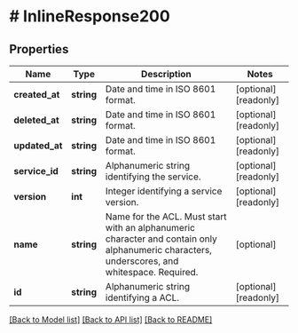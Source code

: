 # # InlineResponse200

## Properties

Name | Type | Description | Notes
------------ | ------------- | ------------- | -------------
**created_at** | **string** | Date and time in ISO 8601 format. | [optional] [readonly]
**deleted_at** | **string** | Date and time in ISO 8601 format. | [optional] [readonly]
**updated_at** | **string** | Date and time in ISO 8601 format. | [optional] [readonly]
**service_id** | **string** | Alphanumeric string identifying the service. | [optional] [readonly]
**version** | **int** | Integer identifying a service version. | [optional] [readonly]
**name** | **string** | Name for the ACL. Must start with an alphanumeric character and contain only alphanumeric characters, underscores, and whitespace. Required. | [optional]
**id** | **string** | Alphanumeric string identifying a ACL. | [optional] [readonly]

[[Back to Model list]](../../README.md#models) [[Back to API list]](../../README.md#endpoints) [[Back to README]](../../README.md)
